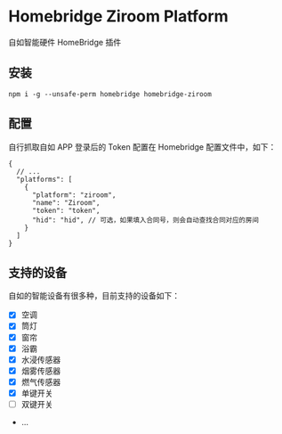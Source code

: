 # Homebridge Ziroom Platform

自如智能硬件 HomeBridge 插件

## 安装

```shell
npm i -g --unsafe-perm homebridge homebridge-ziroom
```

## 配置

自行抓取自如 APP 登录后的 Token 配置在 Homebridge 配置文件中，如下：

```jsonc
{
  // ...
  "platforms": [
    {
      "platform": "ziroom",
      "name": "Ziroom",
      "token": "token",
      "hid": "hid", // 可选，如果填入合同号，则会自动查找合同对应的房间
    }
  ]
}
```

## 支持的设备

自如的智能设备有很多种，目前支持的设备如下：

- [x] 空调
- [x] 筒灯
- [x] 窗帘
- [x] 浴霸
- [x] 水浸传感器
- [x] 烟雾传感器
- [x] 燃气传感器
- [x] 单键开关
- [ ] 双键开关
- ...